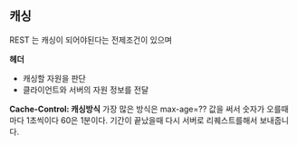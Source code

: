 ## 캐싱
REST  는 캐싱이 되어야된다는 전제조건이 있으며

**헤더**
- 캐싱할 자원을 판단
- 클라이언트와 서버의 자원 정보를 전달

**Cache-Control: 캐싱방식**
가장 많은 방식은  max-age=?? 값을 써서 숫자가 오를때마다 1초씩이다 60은 1분이다.
기간이 끝났을때  다시 서버로 리퀘스트를해서 보내줍니다.

